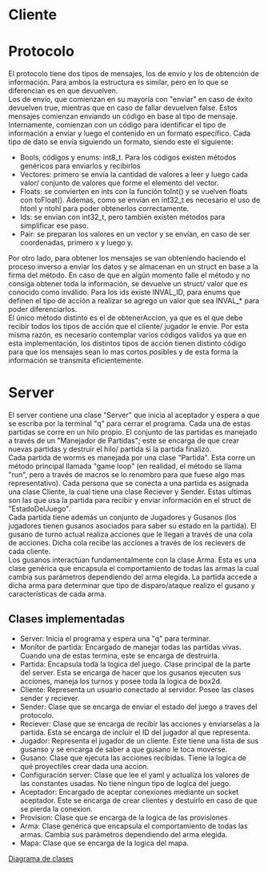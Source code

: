 # Cliente

# Protocolo
El protocolo tiene dos tipos de mensajes, los de envío y los de obtención de información. Para ambos la estructura es similar, pero en lo que se diferencian es en que devuelven.\
Los de envío, que comienzan en su mayoría con "enviar" en caso de éxito devuelven true, mientras que en caso de fallar devuelven false. Estos mensajes comienzan enviando un código en base al tipo de mensaje. Internamente, comienzan con un código para identificar el tipo de información a enviar y luego el contenido en un formato específico. Cada tipo de dato se envía siguiendo un formato, siendo este el siguiente:
- Bools, códigos y enums: int8_t. Para los códigos existen métodos genéricos para enviarlos y recibirlos
- Vectores: primero se envía la cantidad de valores a leer y luego cada valor/ conjunto de valores que forme el elemento del vector.
- Floats: se convierten en ints con la función toInt() y se vuelven floats con toFloat(). Ademas, como se envían en int32_t es necesario el uso de htonl y ntohl para poder obtenerlos correctamente.
- Ids: se envían con int32_t, pero también existen métodos para simplificar ese paso.
- Pair: se preparan los valores en un vector y se envían, en caso de ser coordenadas, primero x y luego y.

Por otro lado, para obtener los mensajes se van obteniendo haciendo el proceso inverso a enviar los datos y se almacenan en un struct en base a la firma del método. En caso de que en algún momento falle el método y no consiga obtener toda la información, se devuelve un struct/ valor que es conocido como inválido. Para los ids existe INVAL_ID, para enums que definen el tipo de acción a realizar se agrego un valor que sea INVAL_* para poder diferenciarlos.\
El único método distinto es el de obtenerAccion, ya que es el que debe recibir todos los tipos de acción que el cliente/ jugador le envíe. Por esta misma razón, es necesario contemplar varios códigos validos ya que en esta implementación, los distintos tipos de acción tienen distinto código para que los mensajes sean lo mas cortos posibles y de esta forma la información se transmita eficientemente.

# Server
El server contiene una clase "Server" que inicia al aceptador y espera a que se escriba por la terminal "q" para cerrar el programa. Cada una de estas partidas se corre en un hilo propio. El conjunto de las partidas es manejado a través de un "Manejador de Partidas"; este se encarga de que crear nuevas partidas y destruir el hilo/ partida si la partida finalizó.\
Cada partida de worms es manejada por una clase "Partida". Esta corre un método principal llamada "game loop" (en realidad, el método se llama "run", pero a través de macros se lo renombro para que fuese algo mas representativo). Cada persona que se conecta a una partida es asignada una clase Cliente, la cual tiene una clase Reciever y Sender. Estas ultimas son las que usa la partida para recibir y enviar información en el struct de "EstadoDelJuego".\
Cada partida tiene además un conjunto de Jugadores y Gusanos (los jugadores tienen gusanos asociados para saber su estado en la partida). El gusano de turno actual realiza acciones que le llegan a través de una cola de acciones. Dicha cola recibe las acciones a través de los recievers de cada cliente.\
Los gusanos interactúan fundamentalmente con la clase Arma. Esta es una clase genérica que encapsula el comportamiento de todas las armas la cual cambia sus parámetros dependiendo del arma elegida. La partida accede a dicha arma para determinar que tipo de disparo/ataque realizo el gusano y características de cada arma.

## Clases implementadas
- Server: Inicia el programa y espera una "q" para terminar.
- Monitor de partida: Encargado de manejar todas las partidas vivas. Cuando una de estas termina, este se encarga de destruirla.
- Partida: Encapsula toda la logica del juego. Clase principal de la parte del server. Esta se encarga de hacer que los gusanos ejecuten sus acciones, maneja los turnos y posee toda la logica de box2d.
- Cliente: Representa un usuario conectado al servidor. Posee las clases sender y reciever.
- Sender: Clase que se encarga de enviar el estado del juego a traves del protocolo.
- Reciever: Clase que se encarga de recibir las acciones y enviarselas a la partida. Esta se encarga de incluir el ID del jugador al que representa. 
- Jugador: Representa el jugador de un cliente. Este tiene una lista de sus gusanso y se encarga de saber a que gusano le toca moverse.
- Gusano: Clase que ejecuta las acciones recibidas. Tiene la logica de qué proyectiles crear dada una accion.
- Configuración server: Clase que lee el yaml y actualiza los valores de las constantes usadas. No tiene ningun tipo de logica del juego.
- Aceptador: Encargado de aceptar conexiones mediante un socket aceptador. Este se encarga de crear clientes y destuirlo en caso de que se pierda la conexion.
- Provision: Clase que se encarga de la logica de las provisiones
- Arma: Clase genérica que encapsula el comportamiento de todas las armas. Cambia sus parámetros dependiendo del arma elegida. 
- Mapa: Clase que se encarga de la logica del mapa. 

[Diagrama de clases]("documentacion/diagramaClases.png")
